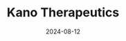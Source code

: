---  
layout: startup_page  
title: "Kano Therapeutics"  
id: "kanotherapeutics.com"  
permalink: "/kanotherapeuticskanotherapeutics.com08122024/"  
website: "https://kanotherapeutics.com/"  
funding_round: "Seed"  
funding_amount: "$7.1M"  
investors: "The Engine Ventures, VSquared Ventures, Taihill Venture, Metaplanet"  
about: "Kano Therapeutics is a biotechnology company developing a new class of biomolecules for gene insertions using single-stranded DNA (ssDNA). Their platform offers a safer, more efficient, and scalable alternative to existing gene editing methods, enabling the creation of therapies for complex genetic diseases. The company aims to bridge the gap between gene editing and gene replacement."  
markets: "Biotechnology, Genetic Medicine, Gene Therapy, DNA therapeutics, CRISPR, Biological engineering"  
hq: "Cambridge, Massachusetts, United States"  
founded_year: "2021"  
linkedin: "https://www.linkedin.com/company/kano-therapeutics/"  
twitter: "https://twitter.com/kano_tx"  
instagram: ""  
facebook: ""  
crunchbase: "https://www.crunchbase.com/organization/kano-therapeutics"  
pitchbook: "https://pitchbook.com/profiles/company/498494-26"  

date_display: "12-Aug-2024"  
date: "2024-08-12"

# SEO Optimization  
meta_title: "Kano Therapeutics - Seed Funding ($7.1M)"  
meta_description: "Kano Therapeutics, Kano Therapeutics is a biotechnology company developing a new class of biomolecules for gene insertions using single-stranded DNA (ssDNA). Their platf..."  
meta_keywords: "Kano Therapeutics, Biotechnology, Genetic Medicine, Gene Therapy, DNA therapeutics, CRISPR, Biological engineering, Seed funding"  
canonical_url: "https://startup.projectstartups.com/kanotherapeuticskanotherapeutics.com08122024/"  
---
